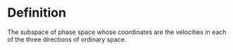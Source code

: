 # Definition

The subspace of phase space whose coordinates are the velocities in each
of the three directions of ordinary space.
